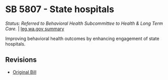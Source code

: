 # SB 5807 - State hospitals
*Status: Referred to Behavioral Health Subcommittee to Health & Long Term Care.* | [leg.wa.gov summary](https://app.leg.wa.gov/billsummary?BillNumber=5807&Year=2021)

Improving behavioral health outcomes by enhancing engagement of state hospitals.

## Revisions
* [Original Bill](1/)